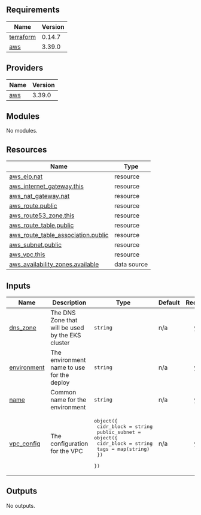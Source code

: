 ## Requirements

| Name | Version |
|------|---------|
| <a name="requirement_terraform"></a> [terraform](#requirement\_terraform) | 0.14.7 |
| <a name="requirement_aws"></a> [aws](#requirement\_aws) | 3.39.0 |

## Providers

| Name | Version |
|------|---------|
| <a name="provider_aws"></a> [aws](#provider\_aws) | 3.39.0 |

## Modules

No modules.

## Resources

| Name | Type |
|------|------|
| [aws_eip.nat](https://registry.terraform.io/providers/hashicorp/aws/3.39.0/docs/resources/eip) | resource |
| [aws_internet_gateway.this](https://registry.terraform.io/providers/hashicorp/aws/3.39.0/docs/resources/internet_gateway) | resource |
| [aws_nat_gateway.nat](https://registry.terraform.io/providers/hashicorp/aws/3.39.0/docs/resources/nat_gateway) | resource |
| [aws_route.public](https://registry.terraform.io/providers/hashicorp/aws/3.39.0/docs/resources/route) | resource |
| [aws_route53_zone.this](https://registry.terraform.io/providers/hashicorp/aws/3.39.0/docs/resources/route53_zone) | resource |
| [aws_route_table.public](https://registry.terraform.io/providers/hashicorp/aws/3.39.0/docs/resources/route_table) | resource |
| [aws_route_table_association.public](https://registry.terraform.io/providers/hashicorp/aws/3.39.0/docs/resources/route_table_association) | resource |
| [aws_subnet.public](https://registry.terraform.io/providers/hashicorp/aws/3.39.0/docs/resources/subnet) | resource |
| [aws_vpc.this](https://registry.terraform.io/providers/hashicorp/aws/3.39.0/docs/resources/vpc) | resource |
| [aws_availability_zones.available](https://registry.terraform.io/providers/hashicorp/aws/3.39.0/docs/data-sources/availability_zones) | data source |

## Inputs

| Name | Description | Type | Default | Required |
|------|-------------|------|---------|:--------:|
| <a name="input_dns_zone"></a> [dns\_zone](#input\_dns\_zone) | The DNS Zone that will be used by the EKS cluster | `string` | n/a | yes |
| <a name="input_environment"></a> [environment](#input\_environment) | The environment name to use for the deploy | `string` | n/a | yes |
| <a name="input_name"></a> [name](#input\_name) | Common name for the environment | `string` | n/a | yes |
| <a name="input_vpc_config"></a> [vpc\_config](#input\_vpc\_config) | The configuration for the VPC | <pre>object({<br>    cidr_block = string<br>    public_subnet = object({<br>      cidr_block = string<br>      tags       = map(string)<br>    })<br>  })</pre> | n/a | yes |

## Outputs

No outputs.
